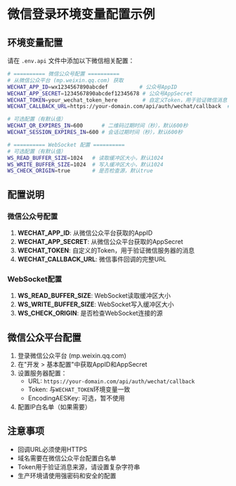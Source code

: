 # 微信登录环境变量配置示例

## 环境变量配置

请在 `.env.api` 文件中添加以下微信相关配置：

```bash
# ========== 微信公众号配置 ==========
# 从微信公众平台 (mp.weixin.qq.com) 获取
WECHAT_APP_ID=wx1234567890abcdef          # 公众号AppID
WECHAT_APP_SECRET=1234567890abcdef12345678 # 公众号AppSecret
WECHAT_TOKEN=your_wechat_token_here        # 自定义Token，用于验证微信消息
WECHAT_CALLBACK_URL=https://your-domain.com/api/auth/wechat/callback  # 微信回调URL

# 可选配置（有默认值）
WECHAT_QR_EXPIRES_IN=600      # 二维码过期时间（秒），默认600秒
WECHAT_SESSION_EXPIRES_IN=600 # 会话过期时间（秒），默认600秒

# ========== WebSocket 配置 ==========
# 可选配置（有默认值）
WS_READ_BUFFER_SIZE=1024   # 读取缓冲区大小，默认1024
WS_WRITE_BUFFER_SIZE=1024  # 写入缓冲区大小，默认1024
WS_CHECK_ORIGIN=true       # 是否检查源，默认true
```

## 配置说明

### 微信公众号配置

1. **WECHAT_APP_ID**: 从微信公众平台获取的AppID
2. **WECHAT_APP_SECRET**: 从微信公众平台获取的AppSecret
3. **WECHAT_TOKEN**: 自定义的Token，用于验证微信服务器的消息
4. **WECHAT_CALLBACK_URL**: 微信事件回调的完整URL

### WebSocket配置

1. **WS_READ_BUFFER_SIZE**: WebSocket读取缓冲区大小
2. **WS_WRITE_BUFFER_SIZE**: WebSocket写入缓冲区大小
3. **WS_CHECK_ORIGIN**: 是否检查WebSocket连接的源

## 微信公众平台配置

1. 登录微信公众平台 (mp.weixin.qq.com)
2. 在"开发 > 基本配置"中获取AppID和AppSecret
3. 设置服务器配置：
   - URL: `https://your-domain.com/api/auth/wechat/callback`
   - Token: 与`WECHAT_TOKEN`环境变量一致
   - EncodingAESKey: 可选，暂不使用
4. 配置IP白名单（如果需要）

## 注意事项

- 回调URL必须使用HTTPS
- 域名需要在微信公众平台配置白名单
- Token用于验证消息来源，请设置复杂字符串
- 生产环境请使用强密码和安全的配置